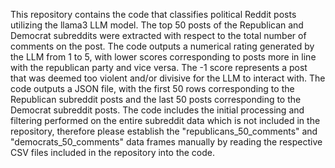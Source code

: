 This repository contains the code that classifies political Reddit posts utilizing the llama3 LLM model. The top 50 posts of the Republican and Democrat subreddits were extracted with respect to the total number of comments on the post. The code outputs a numerical rating generated by the LLM from 1 to 5, with lower scores corresponding to posts more in line with the republican party and vice versa. The -1 score represents a post that was deemed too violent and/or divisive for the LLM to interact with. The code outputs a JSON file, with the first 50 rows corresponding to the Republican subreddit posts and the last 50 posts corresponding to the Democrat subreddit posts. The code includes the initial processing and filtering performed on the entire subreddit data which is not included in the repository, therefore please establish the "republicans_50_comments" and "democrats_50_comments" data frames manually by reading the respective CSV files included in the repository into the code.
